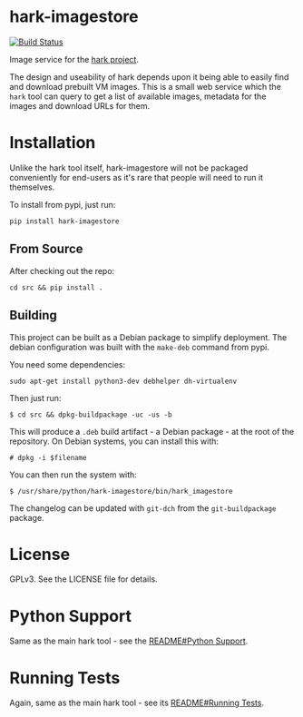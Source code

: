 # hark-imagestore

[![Build Status](https://travis-ci.org/hark-project/hark-imagestore.svg?branch=develop)](https://travis-ci.org/hark-project/hark-imagestore)

Image service for the [hark project](https://hark-project.net).

The design and useability of hark depends upon it being able to easily find and
download prebuilt VM images. This is a small web service which the `hark` tool
can query to get a list of available images, metadata for the images and download URLs for them.

# Installation

Unlike the hark tool itself, hark-imagestore will not be packaged conveniently
for end-users as it's rare that people will need to run it themselves.

To install from pypi, just run:

	pip install hark-imagestore

## From Source

After checking out the repo:

	cd src && pip install .

## Building

This project can be built as a Debian package to simplify deployment. The
debian configuration was built with the `make-deb` command from pypi.

You need some dependencies:

	sudo apt-get install python3-dev debhelper dh-virtualenv

Then just run:

	$ cd src && dpkg-buildpackage -uc -us -b

This will produce a `.deb` build artifact - a Debian package - at the root of
the repository. On Debian systems, you can install this with:

	# dpkg -i $filename

You can then run the system with:

	$ /usr/share/python/hark-imagestore/bin/hark_imagestore

The changelog can be updated with `git-dch` from the `git-buildpackage`
package.

# License

GPLv3. See the LICENSE file for details.

# Python Support

Same as the main hark tool - see the [README#Python
Support](https://github.com/hark-project/hark#python-support).

# Running Tests

Again, same as the main hark tool - see its [README#Running
Tests](https://github.com/hark-project/hark#running-tests).


